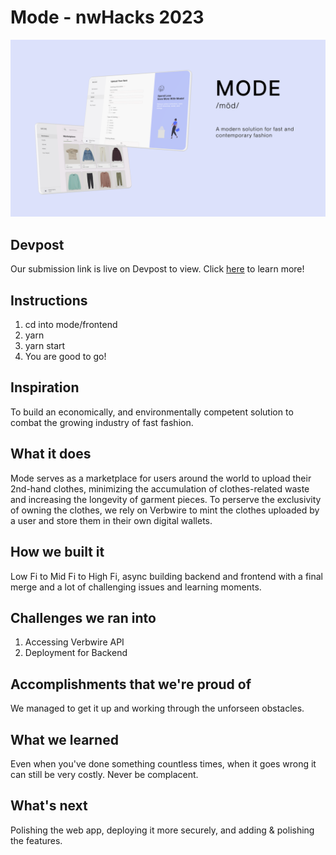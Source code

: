# Mode - nwHacks 2023

![Intro](./START.png)

## Devpost
Our submission link is live on Devpost to view. Click [here](https://devpost.com/software/mode) to learn more!

## Instructions
1. cd into mode/frontend
2. yarn
3. yarn start
4. You are good to go!

## Inspiration
To build an economically, and environmentally competent solution to combat the growing industry of fast fashion.


## What it does
Mode serves as a marketplace for users around the world to upload their 2nd-hand clothes, minimizing the accumulation of clothes-related waste and increasing the longevity of garment pieces. To perserve the exclusivity of owning the clothes, we rely on Verbwire to mint the clothes uploaded by a user and store them in their own digital wallets. 

## How we built it
Low Fi to Mid Fi to High Fi, async building backend and frontend with a final merge and a lot of challenging issues and learning moments.

## Challenges we ran into
1. Accessing Verbwire API
2. Deployment for Backend

## Accomplishments that we're proud of
We managed to get it up and working through the unforseen obstacles.

## What we learned
Even when you've done something countless times, when it goes wrong it can still be very costly. Never be complacent.

## What's next
Polishing the web app, deploying it more securely, and adding & polishing the features.
